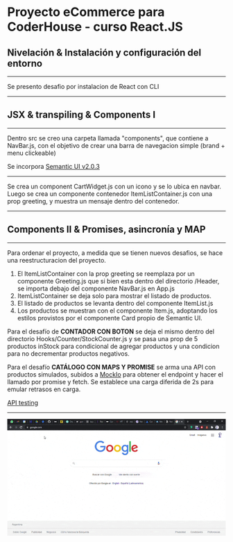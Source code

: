 # Proyecto eCommerce para CoderHouse - curso React.JS
## Nivelación & Instalación y configuración del entorno
***
Se presento desafio por instalacion de React con CLI
***

## JSX & transpiling & Components I
***
Dentro src se creo una carpeta llamada "components", que contiene a NavBar.js, con el objetivo de crear una barra de navegacion simple (brand + menu clickeable)

Se incorpora [Semantic UI v2.0.3](https://react.semantic-ui.com/)
***

Se crea un component CartWidget.js con un icono y se lo ubica en navbar. Luego se crea un componente contenedor ItemListContainer.js con una prop greeting, y muestra un mensaje dentro del contenedor. 
***

## Components II & Promises, asincronía y MAP
***
Para ordenar el proyecto, a medida que se tienen nuevos desafios, se hace una reestructuracion del proyecto.
1. El ItemListContainer con la prop greeting se reemplaza por un componente Greeting.js que si bien esta dentro del directorio /Header, se importa debajo del componente NavBar.js en App.js
2. ItemListContainer se deja solo para mostrar el listado de productos.
3. El listado de productos se levanta dentro del componente ItemList.js
4. Los productos se muestran con el componente Item.js, adoptando los estilos provistos por el componente Card propio de Semantic UI.

Para el desafío de **CONTADOR CON BOTON** se deja el mismo dentro del directorio Hooks/Counter/StockCounter.js y se pasa una prop de 5 productos inStock para condicional de agregar productos y una condicion para no decrementar productos negativos. 

Para el desafío **CATÁLOGO CON MAPS Y PROMISE** se arma una API con productos simulados, subidos a [MockIo](https://mocki.io/) para obtener el endpoint y hacer el llamado por promise y fetch. Se establece una carga diferida de 2s para emular retrasos en carga. 

[API testing](https://mocki.io/v1/9352f289-882b-4ee8-bbb4-38f7f0cdfd3a)

***
![GIF recorrido](https://github.com/sebafurfaro/sebafurfaro/blob/master/coderhouse-gif.gif)